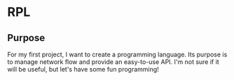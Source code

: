 # RPL
## Purpose
For my first project, I want to create a programming language. 
Its purpose is to manage network flow and provide an easy-to-use API. 
I'm not sure if it will be useful, but let's have some fun programming!
